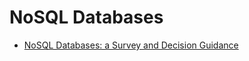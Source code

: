 # NoSQL Databases
- [NoSQL Databases: a Survey and Decision Guidance](https://medium.baqend.com/nosql-databases-a-survey-and-decision-guidance-ea7823a822d)